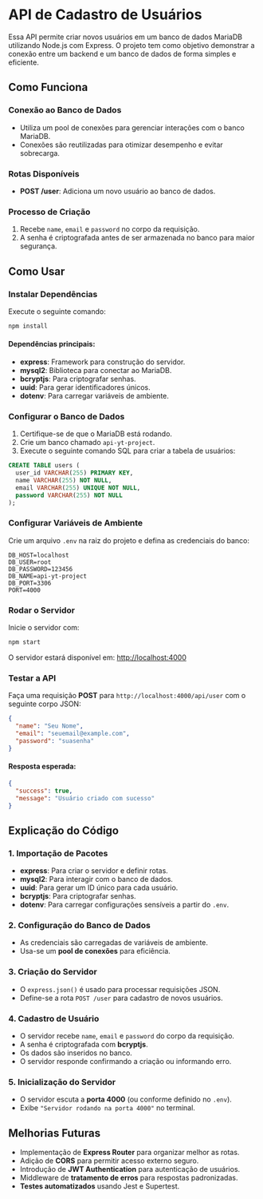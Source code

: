 # API de Cadastro de Usuários

Essa API permite criar novos usuários em um banco de dados MariaDB utilizando Node.js com Express. O projeto tem como objetivo demonstrar a conexão entre um backend e um banco de dados de forma simples e eficiente.

## Como Funciona

### Conexão ao Banco de Dados

- Utiliza um pool de conexões para gerenciar interações com o banco MariaDB.
- Conexões são reutilizadas para otimizar desempenho e evitar sobrecarga.

### Rotas Disponíveis

- **POST /user**: Adiciona um novo usuário ao banco de dados.

### Processo de Criação

1. Recebe `name`, `email` e `password` no corpo da requisição.
2. A senha é criptografada antes de ser armazenada no banco para maior segurança.

## Como Usar

### Instalar Dependências

Execute o seguinte comando:

```bash
npm install
```

#### Dependências principais:

- **express**: Framework para construção do servidor.
- **mysql2**: Biblioteca para conectar ao MariaDB.
- **bcryptjs**: Para criptografar senhas.
- **uuid**: Para gerar identificadores únicos.
- **dotenv**: Para carregar variáveis de ambiente.

### Configurar o Banco de Dados

1. Certifique-se de que o MariaDB está rodando.
2. Crie um banco chamado `api-yt-project`.
3. Execute o seguinte comando SQL para criar a tabela de usuários:

```sql
CREATE TABLE users (
  user_id VARCHAR(255) PRIMARY KEY,
  name VARCHAR(255) NOT NULL,
  email VARCHAR(255) UNIQUE NOT NULL,
  password VARCHAR(255) NOT NULL
);
```

### Configurar Variáveis de Ambiente

Crie um arquivo `.env` na raiz do projeto e defina as credenciais do banco:

```env
DB_HOST=localhost
DB_USER=root
DB_PASSWORD=123456
DB_NAME=api-yt-project
DB_PORT=3306
PORT=4000
```

### Rodar o Servidor

Inicie o servidor com:

```bash
npm start
```

O servidor estará disponível em: [http://localhost:4000](http://localhost:4000)

### Testar a API

Faça uma requisição **POST** para `http://localhost:4000/api/user` com o seguinte corpo JSON:

```json
{
  "name": "Seu Nome",
  "email": "seuemail@example.com",
  "password": "suasenha"
}
```

#### Resposta esperada:

```json
{
  "success": true,
  "message": "Usuário criado com sucesso"
}
```

## Explicação do Código

### 1. Importação de Pacotes

- **express**: Para criar o servidor e definir rotas.
- **mysql2**: Para interagir com o banco de dados.
- **uuid**: Para gerar um ID único para cada usuário.
- **bcryptjs**: Para criptografar senhas.
- **dotenv**: Para carregar configurações sensíveis a partir do `.env`.

### 2. Configuração do Banco de Dados

- As credenciais são carregadas de variáveis de ambiente.
- Usa-se um **pool de conexões** para eficiência.

### 3. Criação do Servidor

- O `express.json()` é usado para processar requisições JSON.
- Define-se a rota `POST /user` para cadastro de novos usuários.

### 4. Cadastro de Usuário

- O servidor recebe `name`, `email` e `password` do corpo da requisição.
- A senha é criptografada com **bcryptjs**.
- Os dados são inseridos no banco.
- O servidor responde confirmando a criação ou informando erro.

### 5. Inicialização do Servidor

- O servidor escuta a **porta 4000** (ou conforme definido no `.env`).
- Exibe `"Servidor rodando na porta 4000"` no terminal.

## Melhorias Futuras

- Implementação de **Express Router** para organizar melhor as rotas.
- Adição de **CORS** para permitir acesso externo seguro.
- Introdução de **JWT Authentication** para autenticação de usuários.
- Middleware de **tratamento de erros** para respostas padronizadas.
- **Testes automatizados** usando Jest e Supertest.
